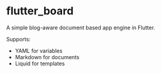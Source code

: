 # flutter_board

A simple blog-aware document based app engine in Flutter.

Supports:
- YAML for variables
- Markdown for documents
- Liquid for templates

